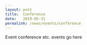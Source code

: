 ```yaml
---
layout: post
title:  Conference
date:   2019-05-31
permalink: /news/events/conference
---
```


Event conference etc. events go here
